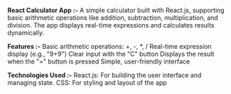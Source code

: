 **React Calculator App :-**
A simple calculator built with React.js, supporting basic arithmetic operations like addition, subtraction, multiplication, and division. The app displays real-time expressions and calculates results dynamically.

**Features :-**
Basic arithmetic operations: +, -, *, /
Real-time expression display (e.g., "9+9")
Clear input with the "C" button
Displays the result when the "=" button is pressed
Simple, user-friendly interface


**Technologies Used :-**
React.js: For building the user interface and managing state.
CSS: For styling and layout of the app
